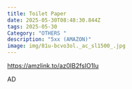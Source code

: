 ```yaml
---
title: Toilet Paper
date: 2025-05-30T08:48:30.844Z
tags: 2025-05-30
Category: "OTHERS "
description: "5xx (AMAZON)"
image: img/81u-bcvo3ol._ac_sl1500_.jpg
---
```

https://amzlink.to/az0IB2fsIO1Iu 

A﻿D   
